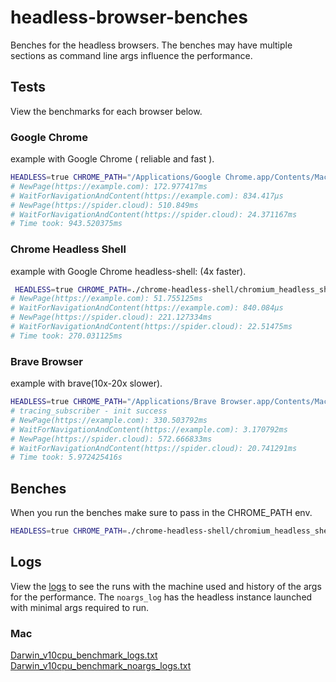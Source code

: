 # headless-browser-benches

Benches for the headless browsers. The benches may have multiple sections as command line args influence the performance.

## Tests

View the benchmarks for each browser below.

### Google Chrome

example with Google Chrome ( reliable and fast ).

```sh
HEADLESS=true CHROME_PATH="/Applications/Google Chrome.app/Contents/MacOS/Google Chrome" cargo test --package headless_browser --test cdp  -- --nocapture
# NewPage(https://example.com): 172.977417ms
# WaitForNavigationAndContent(https://example.com): 834.417µs
# NewPage(https://spider.cloud): 510.849ms
# WaitForNavigationAndContent(https://spider.cloud): 24.371167ms
# Time took: 943.520375ms
```

### Chrome Headless Shell

example with Google Chrome headless-shell: (4x faster).

```sh
 HEADLESS=true CHROME_PATH=./chrome-headless-shell/chromium_headless_shell-1155/chrome-mac/headless_shell cargo test --package headless_browser --test cdp  -- --nocapture
# NewPage(https://example.com): 51.755125ms
# WaitForNavigationAndContent(https://example.com): 840.084µs
# NewPage(https://spider.cloud): 221.127334ms
# WaitForNavigationAndContent(https://spider.cloud): 22.51475ms
# Time took: 270.031125ms
```

### Brave Browser

example with brave(10x-20x slower).

```sh
HEADLESS=true CHROME_PATH="/Applications/Brave Browser.app/Contents/MacOS/Brave Browser" cargo test --package headless_browser --test cdp  -- --nocapture
# tracing_subscriber - init success
# NewPage(https://example.com): 330.503792ms
# WaitForNavigationAndContent(https://example.com): 3.170792ms
# NewPage(https://spider.cloud): 572.666833ms
# WaitForNavigationAndContent(https://spider.cloud): 20.741291ms
# Time took: 5.972425416s
```

## Benches

When you run the benches make sure to pass in the CHROME_PATH env.

```sh
HEADLESS=true CHROME_PATH=./chrome-headless-shell/chromium_headless_shell-1155/chrome-mac/headless_shell cargo bench
```

## Logs

View the [logs](./logs/) to see the runs with the machine used and history of the args for the performance.
The `noargs_log` has the headless instance launched with minimal args required to run.

### Mac

[Darwin_v10cpu_benchmark_logs.txt](./logs/Darwin_v10cpu_benchmark_logs.txt)
[Darwin_v10cpu_benchmark_noargs_logs.txt](./logs/Darwin_v10cpu_benchmark_noargs_logs.txt)
